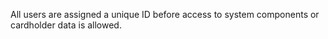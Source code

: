 All users are assigned a unique ID before access to system components or cardholder data is allowed.